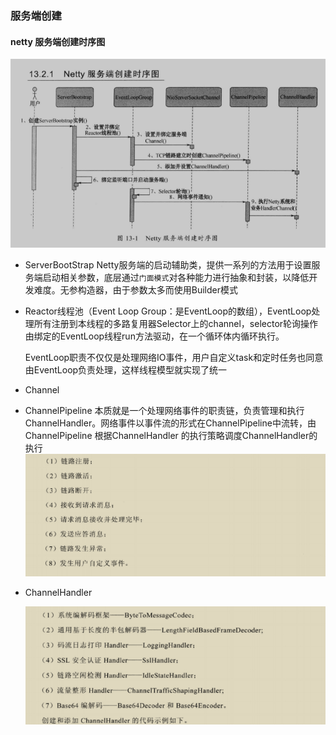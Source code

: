 ### 服务端创建

#### netty 服务端创建时序图

![image-20201203104432642](../_media/image-20201203104432642.png)

- ServerBootStrap Netty服务端的启动辅助类，提供一系列的方法用于设置服务端启动相关参数，底层通过`门面模式`对各种能力进行抽象和封装，以降低开发难度。无参构造器，由于参数太多而使用Builder模式

- Reactor线程池（Event Loop Group：是EventLoop的数组），EventLoop处理所有注册到本线程的多路复用器Selector上的channel，selector轮询操作由绑定的EventLoop线程run方法驱动，在一个循环体内循环执行。

  EventLoop职责不仅仅是处理网络IO事件，用户自定义task和定时任务也同意由EventLoop负责处理，这样线程模型就实现了统一

- Channel
- ChannelPipeline 本质就是一个处理网络事件的职责链，负责管理和执行ChannelHandler。网络事件以事件流的形式在ChannelPipeline中流转，由ChannelPipeline 根据ChannelHandler 的执行策略调度ChannelHandler的执行
 ![image-20201203220954137](../_media/image-20201203220954137.png)

- ChannelHandler 

  ![image-20201203221103956](../_media/image-20201203221103956.png)